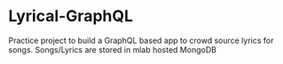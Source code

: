 # Lyrical-GraphQL

Practice project to build a GraphQL based app to crowd source lyrics for
songs. Songs/Lyrics are stored in mlab hosted MongoDB
